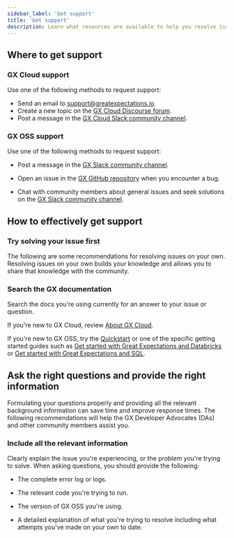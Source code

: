 ```yaml
---
sidebar_label: 'Get support'
title: 'Get support'
description: Learn what resources are available to help you resolve issues with GX Cloud and GX OSS.
---
```


## Where to get support

### GX Cloud support

Use one of the following methods to request support:

- Send an email to support@greatexpectations.io.
- Create a new topic on the [GX Cloud Discourse forum](https://discourse.greatexpectations.io/c/cloud-support/17).
- Post a message in the [GX Cloud Slack community channel](https://greatexpectationstalk.slack.com/archives/C051D941XAL).

### GX OSS support

Use one of the following methods to request support:
- Post a message in the [GX Slack community channel](https://greatexpectationstalk.slack.com/archives/CUTCNHN82). 
- Open an issue in the [GX GitHub repository](https://github.com/great-expectations/great_expectations) when you encounter a bug.

- Chat with community members about general issues and seek solutions on the [GX Slack community channel](https://greatexpectationstalk.slack.com/archives/CUTCNHN82).

## How to effectively get support

### Try solving your issue first

The following are some recommendations for resolving issues on your own. Resolving issues on your own builds your knowledge and allows you to share that knowledge with the community.

### Search the GX documentation

Search the docs you're using currently for an answer to your issue or question.

If you're new to GX Cloud, review [About GX Cloud](/cloud/about_gx.md).

If you're new to GX OSS, try the [Quickstart](/oss/tutorials/quickstart.md) or one of the specific getting started guides such as [Get started with Great Expectations and Databricks](/oss/tutorials/getting_started/how_to_use_great_expectations_in_databricks.md) or [Get started with Great Expectations and SQL](/oss/tutorials/getting_started/how_to_use_great_expectations_with_sql.md).

## Ask the right questions and provide the right information

Formulating your questions properly and providing all the relevant background information can save time and improve response times. The following recommendations will help the GX Developer Advocates (DAs) and other community members assist you.

### Include all the relevant information

Clearly explain the issue you're experiencing, or the problem you're trying to solve. When asking questions, you should provide the following:

- The complete error log or logs.

- The relevant code you're trying to run.

- The version of GX OSS you're using.

- A detailed explanation of what you're trying to resolve including what attempts you've made on your own to date.
